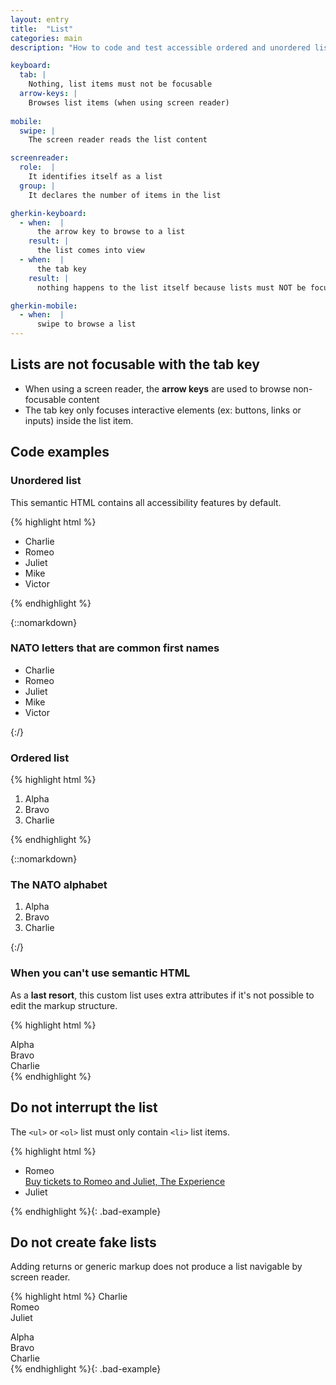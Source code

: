```yaml
---
layout: entry
title:  "List"
categories: main
description: "How to code and test accessible ordered and unordered lists for web"

keyboard:
  tab: |
    Nothing, list items must not be focusable
  arrow-keys: |
    Browses list items (when using screen reader)
  
mobile:
  swipe: |
    The screen reader reads the list content

screenreader:
  role:  |
    It identifies itself as a list
  group: |
    It declares the number of items in the list

gherkin-keyboard: 
  - when:  |
      the arrow key to browse to a list
    result: |
      the list comes into view
  - when:  |
      the tab key
    result: |
      nothing happens to the list itself because lists must NOT be focusable

gherkin-mobile:
  - when:  |
      swipe to browse a list
---
```


## Lists are not focusable with the tab key

- When using a screen reader, the **arrow keys** are used to browse non-focusable content
- The tab key only focuses interactive elements (ex: buttons, links or inputs) inside the list item.

## Code examples

### Unordered list

This semantic HTML contains all accessibility features by default.

{% highlight html %}
<ul>
  <li>Charlie</li>
  <li>Romeo</li>
  <li>Juliet</li>
  <li>Mike</li>
  <li>Victor</li>
</ul>
{% endhighlight %}

{::nomarkdown}
<example>
<h3>NATO letters that are common first names</h3>
<ul>
  <li>Charlie</li>
  <li>Romeo</li>
  <li>Juliet</li>
  <li>Mike</li>
  <li>Victor</li>
</ul>
</example>
{:/}


### Ordered list

{% highlight html %}
<ol>
  <li>Alpha</li>
  <li>Bravo</li>
  <li>Charlie</li>
</ol>
{% endhighlight %}

{::nomarkdown}
<example>
<h3>The NATO alphabet</h3>
<ol>
  <li>Alpha</li>
  <li>Bravo</li>
  <li>Charlie</li>
</ol>
</example>
{:/}

### When you can't use semantic HTML

As a **last resort**, this custom list uses extra attributes if it's not possible to edit the markup structure.

{% highlight html %}
<!-- The NATO alphabet -->
<div role="list">
  <div role="listitem">Alpha</div>
  <div role="listitem">Bravo</div>
  <div role="listitem">Charlie</div>
</div>
{% endhighlight %}

## Do not interrupt the list

The `<ul>` or `<ol>` list must only contain `<li>` list items.

{% highlight html %}
<!-- Starcrossed NATO letters -->
<ul>
  <li>Romeo</li>
  <div>
    <a href="#">Buy tickets to Romeo and Juliet, The Experience</a>
  </div>
  <li>Juliet</li>
</ul>
{% endhighlight %}{: .bad-example}

## Do not create fake lists

Adding returns or generic markup does not produce a list navigable by screen reader.

{% highlight html %}
Charlie <br/>
Romeo <br/>
Juliet <br/>

<div>Alpha</div>
<div>Bravo</div>
<div>Charlie</div>
{% endhighlight %}{: .bad-example}